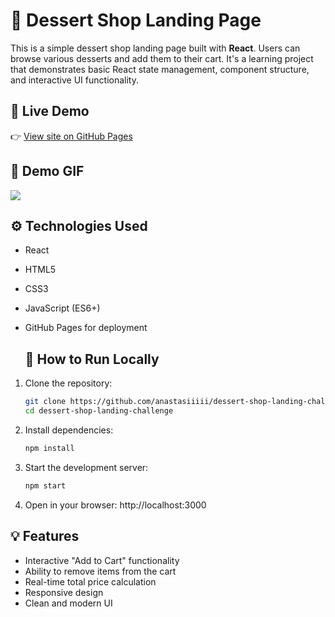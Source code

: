 # 🍰 Dessert Shop Landing Page

This is a simple dessert shop landing page built with **React**. Users can browse various desserts and add them to their cart. It's a learning project that demonstrates basic React state management, component structure, and interactive UI functionality.

## 🔗 Live Demo

👉 [View site on GitHub Pages](https://anastasiiiii.github.io/dessert-shop-landing-challenge/)

## 🎥 Demo GIF

![](./assets/dessert-shop-landing-gif.gif)

## ⚙️ Technologies Used

- React
- HTML5
- CSS3
- JavaScript (ES6+)
- GitHub Pages for deployment

  ## 🚀 How to Run Locally
  
1. Clone the repository:
   ```bash
   git clone https://github.com/anastasiiiii/dessert-shop-landing-challenge.git
   cd dessert-shop-landing-challenge
   
2. Install dependencies:
   ```bash
   npm install
   
4. Start the development server:
   ```bash
   npm start

6. Open in your browser: http://localhost:3000

## 💡 Features

- Interactive "Add to Cart" functionality  
- Ability to remove items from the cart  
- Real-time total price calculation  
- Responsive design  
- Clean and modern UI
